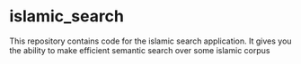 # islamic_search
This repository contains code for the islamic search application. It gives you the ability to make efficient semantic search over some islamic corpus

